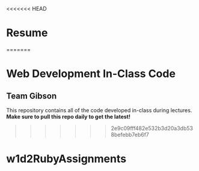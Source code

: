 <<<<<<< HEAD
# Resume
=======
# Web Development In-Class Code
## Team Gibson

This repository contains all of the code developed in-class during lectures.
**Make sure to pull this repo daily to get the latest!**
>>>>>>> 2e9c09fff482e532b3d20a3db538befebb7eb6f7
# w1d2RubyAssignments
